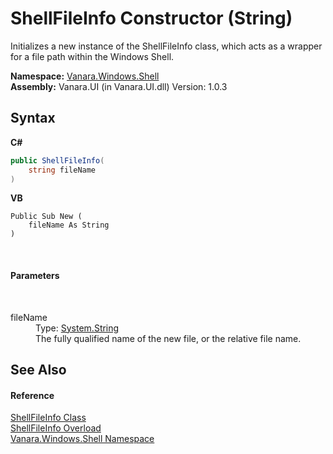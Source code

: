 # ShellFileInfo Constructor (String)
 

Initializes a new instance of the ShellFileInfo class, which acts as a wrapper for a file path within the Windows Shell.

**Namespace:**&nbsp;<a href="be182789-447d-1423-b31f-7fd1f1f04ab2">Vanara.Windows.Shell</a><br />**Assembly:**&nbsp;Vanara.UI (in Vanara.UI.dll) Version: 1.0.3

## Syntax

**C#**<br />
``` C#
public ShellFileInfo(
	string fileName
)
```

**VB**<br />
``` VB
Public Sub New ( 
	fileName As String
)
```

<br />

#### Parameters
&nbsp;<dl><dt>fileName</dt><dd>Type: <a href="http://msdn2.microsoft.com/en-us/library/s1wwdcbf" target="_blank">System.String</a><br />The fully qualified name of the new file, or the relative file name.</dd></dl>

## See Also


#### Reference
<a href="f8a3bef0-a27b-ff0c-db34-501e29265522">ShellFileInfo Class</a><br /><a href="da3caff9-274c-4d49-b090-8240608c350b">ShellFileInfo Overload</a><br /><a href="be182789-447d-1423-b31f-7fd1f1f04ab2">Vanara.Windows.Shell Namespace</a><br />